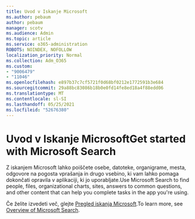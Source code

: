 ```yaml
---
title: Uvod v Iskanje Microsoft
ms.author: pebaum
author: pebaum
manager: scotv
ms.audience: Admin
ms.topic: article
ms.service: o365-administration
ROBOTS: NOINDEX, NOFOLLOW
localization_priority: Normal
ms.collection: Adm_O365
ms.custom:
- "9006479"
- "11046"
ms.openlocfilehash: e897b37c7cf5721f0d68bf0212e1772591b3e684
ms.sourcegitcommit: 29a88bc83086b18b0e0fd14fe8ed18a4f88edd06
ms.translationtype: MT
ms.contentlocale: sl-SI
ms.lasthandoff: 05/25/2021
ms.locfileid: "52676380"
---
```

# <a name="get-started-with-microsoft-search"></a><span data-ttu-id="87324-102">Uvod v Iskanje Microsoft</span><span class="sxs-lookup"><span data-stu-id="87324-102">Get started with Microsoft Search</span></span>

<span data-ttu-id="87324-103">Z iskanjem Microsoft lahko poiščete osebe, datoteke, organigrame, mesta, odgovore na pogosta vprašanja in drugo vsebino, ki vam lahko pomaga dokončati opravila v aplikaciji, ki jo uporabljate.</span><span class="sxs-lookup"><span data-stu-id="87324-103">Use Microsoft Search to find people, files, organizational charts, sites, answers to common questions, and other content that can help you complete tasks in the app you're using.</span></span>

<span data-ttu-id="87324-104">Če želite izvedeti več, glejte [Pregled iskanja Microsoft](https://go.microsoft.com/fwlink/?linkid=2157644).</span><span class="sxs-lookup"><span data-stu-id="87324-104">To learn more, see [Overview of Microsoft Search](https://go.microsoft.com/fwlink/?linkid=2157644).</span></span>
